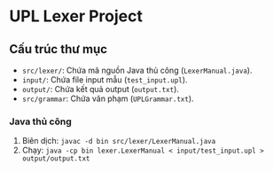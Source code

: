 # UPL Lexer Project

## Cấu trúc thư mục
- `src/lexer/`: Chứa mã nguồn Java thủ công (`LexerManual.java`).
- `input/`: Chứa file input mẫu (`test_input.upl`).
- `output/`: Chứa kết quả output (`output.txt`).
- `src/grammar`: Chứa văn phạm (`UPLGrammar.txt`).

### Java thủ công
1. Biên dịch: `javac -d bin src/lexer/LexerManual.java`
2. Chạy: `java -cp bin lexer.LexerManual < input/test_input.upl > output/output.txt`
